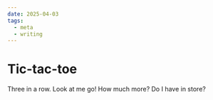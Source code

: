 ```yaml
---
date: 2025-04-03
tags:
  - meta
  - writing
---
```


# Tic-tac-toe 

Three in a row. Look at me go! How much more? Do I have in store?